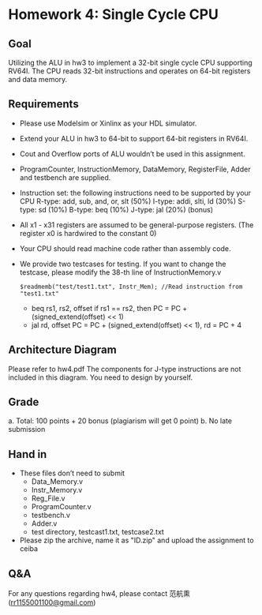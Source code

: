 # Homework 4: Single Cycle CPU

## Goal
Utilizing the ALU in hw3 to implement a 32-bit single cycle CPU supporting RV64I. The CPU reads 32-bit instructions and operates on 64-bit registers and data memory. 

## Requirements
  - Please use Modelsim or Xinlinx as your HDL simulator. 
  - Extend your ALU in hw3 to 64-bit to support 64-bit registers in RV64I. 
  - Cout and Overflow ports of ALU wouldn’t be used in this assignment. 
  - ProgramCounter, InstructionMemory, DataMemory, RegisterFile, Adder and testbench are supplied. 
  - Instruction set: the following instructions need to be supported by your CPU 
      R-type: add, sub, and, or, slt (50%) 
      I-type: addi, slti, ld         (30%) 
      S-type: sd                     (10%) 
      B-type: beq                    (10%) 
	    J-type: jal 	 	               (20%) (bonus) 
  - All x1 - x31 registers are assumed to be general-purpose registers. (The register x0 is hardwired to the constant 0) 
  - Your CPU should read machine code rather than assembly code. 
  - We provide two testcases for testing. If you want to change the testcase, please modify the 38-th line of InstructionMemory.v
  
		$readmemb("test/test1.txt", Instr_Mem); //Read instruction from "test1.txt"
      - beq rs1, rs2, offset if rs1 == rs2, then PC = PC + (signed_extend(offset) << 1) 
      - jal rd, offset 
        PC = PC + (signed_extend(offset) << 1), rd = PC + 4 
        
 ## Architecture Diagram
   Please refer to hw4.pdf
   The components for J-type instructions are not included in this diagram. You need to design by yourself. 
   
## Grade
  a. Total: 100 points + 20 bonus (plagiarism will get 0 point) 
  b. No late submission
  
## Hand in
  - These files don’t need to submit 
    -	Data_Memory.v 
    -	Instr_Memory.v 
    -	Reg_File.v 
    -	ProgramCounter.v 
    -	testbench.v 
    -	Adder.v 
    -	test directory, testcast1.txt, testcase2.txt 
  - Please zip the archive, name it as "ID.zip" and upload the assignment to ceiba 

## Q&A 
For any questions regarding hw4, please contact 范航熏 (rr1155001100@gmail.com) 

